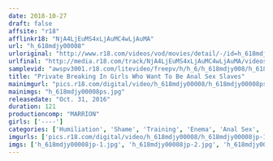 ```yaml
---
date: 2018-10-27
draft: false
affsite: "r18"
afflinkr18: "NjA4LjEuMS4xLjAuMC4wLjAuMA"
url: "h_618mdjy00008"
urloriginal: "http://www.r18.com/videos/vod/movies/detail/-/id=h_618mdjy00008"
urlfinal: "http://media.r18.com/track/NjA4LjEuMS4xLjAuMC4wLjAuMA/videos/vod/movies/detail/-/id=h_618mdjy00008"
samplevid: "awspv3001.r18.com/litevideo/freepv/h/h_6/h_618mdjy008/h_618mdjy008_dmb_w.mp4"
title: "Private Breaking In Girls Who Want To Be Anal Sex Slaves"
mainimgurl: "pics.r18.com/digital/video/h_618mdjy00008/h_618mdjy00008ps.jpg"
mainimgs: "h_618mdjy00008ps.jpg"
releasedate: "Oct. 31, 2016"
duration: 121
productioncomp: "MARRION"
girls: ['----']
categories: ['Humiliation', 'Shame', 'Training', 'Enema', 'Anal Sex', 'Hi-Def']
imgurls: ['pics.r18.com/digital/video/h_618mdjy00008/h_618mdjy00008jp-1.jpg', 'pics.r18.com/digital/video/h_618mdjy00008/h_618mdjy00008jp-2.jpg', 'pics.r18.com/digital/video/h_618mdjy00008/h_618mdjy00008jp-3.jpg', 'pics.r18.com/digital/video/h_618mdjy00008/h_618mdjy00008jp-4.jpg', 'pics.r18.com/digital/video/h_618mdjy00008/h_618mdjy00008jp-5.jpg', 'pics.r18.com/digital/video/h_618mdjy00008/h_618mdjy00008jp-6.jpg', 'pics.r18.com/digital/video/h_618mdjy00008/h_618mdjy00008jp-7.jpg', 'pics.r18.com/digital/video/h_618mdjy00008/h_618mdjy00008jp-8.jpg', 'pics.r18.com/digital/video/h_618mdjy00008/h_618mdjy00008jp-9.jpg', 'pics.r18.com/digital/video/h_618mdjy00008/h_618mdjy00008jp-10.jpg', 'pics.r18.com/digital/video/h_618mdjy00008/h_618mdjy00008jp-11.jpg', 'pics.r18.com/digital/video/h_618mdjy00008/h_618mdjy00008jp-12.jpg', 'pics.r18.com/digital/video/h_618mdjy00008/h_618mdjy00008jp-13.jpg', 'pics.r18.com/digital/video/h_618mdjy00008/h_618mdjy00008jp-14.jpg', 'pics.r18.com/digital/video/h_618mdjy00008/h_618mdjy00008jp-15.jpg', 'pics.r18.com/digital/video/h_618mdjy00008/h_618mdjy00008jp-16.jpg', 'pics.r18.com/digital/video/h_618mdjy00008/h_618mdjy00008jp-17.jpg', 'pics.r18.com/digital/video/h_618mdjy00008/h_618mdjy00008jp-18.jpg', 'pics.r18.com/digital/video/h_618mdjy00008/h_618mdjy00008jp-19.jpg', 'pics.r18.com/digital/video/h_618mdjy00008/h_618mdjy00008jp-20.jpg']
imgs: ['h_618mdjy00008jp-1.jpg', 'h_618mdjy00008jp-2.jpg', 'h_618mdjy00008jp-3.jpg', 'h_618mdjy00008jp-4.jpg', 'h_618mdjy00008jp-5.jpg', 'h_618mdjy00008jp-6.jpg', 'h_618mdjy00008jp-7.jpg', 'h_618mdjy00008jp-8.jpg', 'h_618mdjy00008jp-9.jpg', 'h_618mdjy00008jp-10.jpg', 'h_618mdjy00008jp-11.jpg', 'h_618mdjy00008jp-12.jpg', 'h_618mdjy00008jp-13.jpg', 'h_618mdjy00008jp-14.jpg', 'h_618mdjy00008jp-15.jpg', 'h_618mdjy00008jp-16.jpg', 'h_618mdjy00008jp-17.jpg', 'h_618mdjy00008jp-18.jpg', 'h_618mdjy00008jp-19.jpg', 'h_618mdjy00008jp-20.jpg']
---
```

